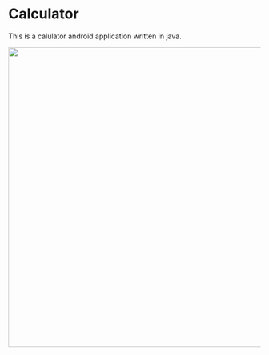 # Calculator

This is a calulator android application written in java.

<img src = "https://user-images.githubusercontent.com/52774043/236738324-6d017677-e3b7-43ea-8acd-8a7c44d5d0ad.png" height = "600">
